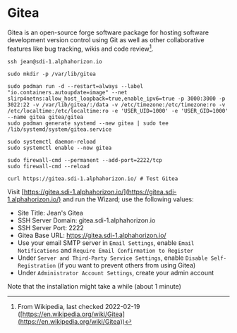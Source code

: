 # Gitea

Gitea is an open-source forge software package for hosting software development version control using Git as well as other collaborative features like bug tracking, wikis and code review[^note].

```shell
ssh jean@sdi-1.alphahorizon.io

sudo mkdir -p /var/lib/gitea

sudo podman run -d --restart=always --label "io.containers.autoupdate=image" --net slirp4netns:allow_host_loopback=true,enable_ipv6=true -p 3000:3000 -p 3022:22 -v /var/lib/gitea/:/data -v /etc/timezone:/etc/timezone:ro -v /etc/localtime:/etc/localtime:ro -e 'USER_UID=1000' -e 'USER_GID=1000' --name gitea gitea/gitea
sudo podman generate systemd --new gitea | sudo tee /lib/systemd/system/gitea.service

sudo systemctl daemon-reload
sudo systemctl enable --now gitea

sudo firewall-cmd --permanent --add-port=2222/tcp
sudo firewall-cmd --reload

curl https://gitea.sdi-1.alphahorizon.io/ # Test Gitea
```

Visit [https://gitea.sdi-1.alphahorizon.io/](https://gitea.sdi-1.alphahorizon.io/) and run the Wizard; use the following values:

- Site Title: Jean's Gitea
- SSH Server Domain: gitea.sdi-1.alphahorizon.io
- SSH Server Port: 2222
- Gitea Base URL: https://gitea.sdi-1.alphahorizon.io/
- Use your email SMTP server in `Email Settings`, enable `Email Notifications` and `Require Email Confirmation to Register`
- Under `Server and Third-Party Service Settings`, enable `Disable Self-Registration` (if you want to prevent others from using Gitea)
- Under `Administrator Account Settings`, create your admin account

Note that the installation might take a while (about 1 minute)

[^note]: From Wikipedia, last checked 2022-02-19 ([https://en.wikipedia.org/wiki/Gitea](https://en.wikipedia.org/wiki/Gitea))
